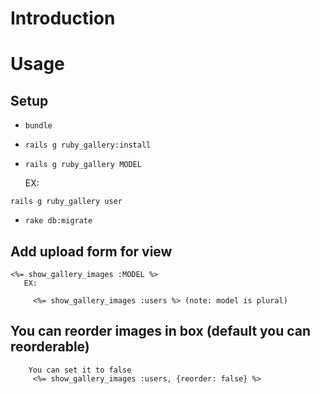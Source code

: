 # Introduction

# Usage

## Setup

   * ``bundle``
   * ``rails g ruby_gallery:install``
   * ``rails g ruby_gallery MODEL``
  

      EX:

  ``rails g ruby_gallery user``
         
         
   * ``rake db:migrate``
   
   
## Add upload form for view 
  
    <%= show_gallery_images :MODEL %>
       EX: 
         
         <%= show_gallery_images :users %> (note: model is plural)
         
## You can reorder images in box (default you can reorderable)
        You can set it to false 
         <%= show_gallery_images :users, {reorder: false} %>
